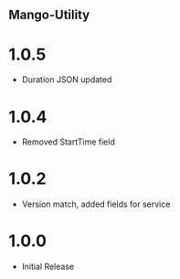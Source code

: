 ## Mango-Utility

# 1.0.5

* Duration JSON updated

# 1.0.4

* Removed StartTime field

# 1.0.2

* Version match, added fields for service

# 1.0.0

* Initial Release